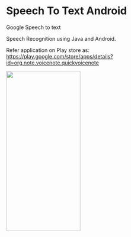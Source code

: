 # Speech To Text Android
Google Speech to text

Speech Recognition using Java and Android.

Refer application on Play store as: https://play.google.com/store/apps/details?id=org.note.voicenote.quickvoicenote

<img src="https://github.com/aicityorg/Speech-To-Text-Android/blob/master/app/src/main/assets/Screenshot_20200425-204150_Voice%20Notes.jpg"  width="200" height = "433"/>


